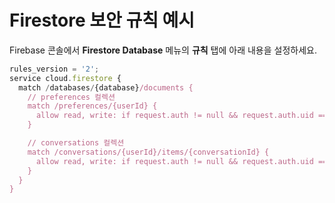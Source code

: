 # Firestore 보안 규칙 예시

Firebase 콘솔에서 **Firestore Database** 메뉴의 **규칙** 탭에 아래 내용을 설정하세요.

```javascript
rules_version = '2';
service cloud.firestore {
  match /databases/{database}/documents {
    // preferences 컬렉션
    match /preferences/{userId} {
      allow read, write: if request.auth != null && request.auth.uid == userId;
    }

    // conversations 컬렉션
    match /conversations/{userId}/items/{conversationId} {
      allow read, write: if request.auth != null && request.auth.uid == userId;
    }
  }
}
```
